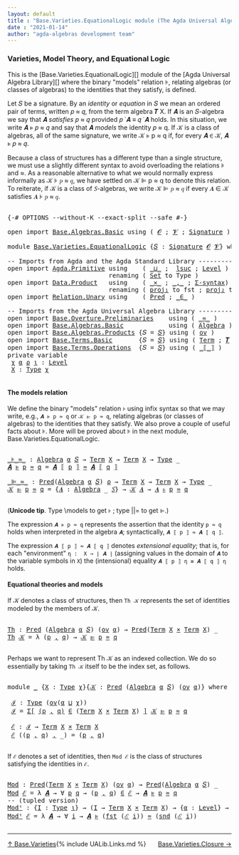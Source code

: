 ```yaml
---
layout: default
title : "Base.Varieties.EquationalLogic module (The Agda Universal Algebra Library)"
date : "2021-01-14"
author: "agda-algebras development team"
---
```


### <a id="varieties-model-theory-and-equational-logic">Varieties, Model Theory, and Equational Logic</a>

This is the [Base.Varieties.EquationalLogic][] module of the [Agda Universal Algebra Library][] where the binary "models" relation ⊧, relating algebras (or classes of algebras) to the identities that they satisfy, is defined.

Let 𝑆 be a signature. By an *identity* or *equation* in 𝑆 we mean an ordered pair of terms, written 𝑝 ≈ 𝑞, from the term algebra 𝑻 X. If 𝑨 is an 𝑆-algebra we say that 𝑨 *satisfies* 𝑝 ≈ 𝑞 provided 𝑝 ̇ 𝑨 ≡ 𝑞 ̇ 𝑨 holds. In this situation, we write 𝑨 ⊧ 𝑝 ≈ 𝑞 and say that 𝑨 *models* the identity 𝑝 ≈ q. If 𝒦 is a class of algebras, all of the same signature, we write 𝒦 ⊧ p ≈ q if, for every 𝑨 ∈ 𝒦, 𝑨 ⊧ 𝑝 ≈ 𝑞.

Because a class of structures has a different type than a single structure, we must use a slightly different syntax to avoid overloading the relations ⊧ and ≈. As a reasonable alternative to what we would normally express informally as 𝒦 ⊧ 𝑝 ≈ 𝑞, we have settled on 𝒦 ⊫ p ≈ q to denote this relation.  To reiterate, if 𝒦 is a class of 𝑆-algebras, we write 𝒦 ⊫ 𝑝 ≈ 𝑞 if every 𝑨 ∈ 𝒦 satisfies 𝑨 ⊧ 𝑝 ≈ 𝑞.

<pre class="Agda">

<a id="1330" class="Symbol">{-#</a> <a id="1334" class="Keyword">OPTIONS</a> <a id="1342" class="Pragma">--without-K</a> <a id="1354" class="Pragma">--exact-split</a> <a id="1368" class="Pragma">--safe</a> <a id="1375" class="Symbol">#-}</a>

<a id="1380" class="Keyword">open</a> <a id="1385" class="Keyword">import</a> <a id="1392" href="Base.Algebras.Basic.html" class="Module">Base.Algebras.Basic</a> <a id="1412" class="Keyword">using</a> <a id="1418" class="Symbol">(</a> <a id="1420" href="Base.Algebras.Basic.html#1160" class="Generalizable">𝓞</a> <a id="1422" class="Symbol">;</a> <a id="1424" href="Base.Algebras.Basic.html#1162" class="Generalizable">𝓥</a> <a id="1426" class="Symbol">;</a> <a id="1428" href="Base.Algebras.Basic.html#3888" class="Function">Signature</a> <a id="1438" class="Symbol">)</a>

<a id="1441" class="Keyword">module</a> <a id="1448" href="Base.Varieties.EquationalLogic.html" class="Module">Base.Varieties.EquationalLogic</a> <a id="1479" class="Symbol">{</a><a id="1480" href="Base.Varieties.EquationalLogic.html#1480" class="Bound">𝑆</a> <a id="1482" class="Symbol">:</a> <a id="1484" href="Base.Algebras.Basic.html#3888" class="Function">Signature</a> <a id="1494" href="Base.Algebras.Basic.html#1160" class="Generalizable">𝓞</a> <a id="1496" href="Base.Algebras.Basic.html#1162" class="Generalizable">𝓥</a><a id="1497" class="Symbol">}</a> <a id="1499" class="Keyword">where</a>

<a id="1506" class="Comment">-- Imports from Agda and the Agda Standard Library ----------------</a>
<a id="1574" class="Keyword">open</a> <a id="1579" class="Keyword">import</a> <a id="1586" href="Agda.Primitive.html" class="Module">Agda.Primitive</a> <a id="1601" class="Keyword">using</a>    <a id="1610" class="Symbol">(</a> <a id="1612" href="Agda.Primitive.html#810" class="Primitive Operator">_⊔_</a> <a id="1616" class="Symbol">;</a>  <a id="1619" href="Agda.Primitive.html#780" class="Primitive">lsuc</a> <a id="1624" class="Symbol">;</a> <a id="1626" href="Agda.Primitive.html#597" class="Postulate">Level</a> <a id="1632" class="Symbol">)</a>
                           <a id="1661" class="Keyword">renaming</a> <a id="1670" class="Symbol">(</a> <a id="1672" href="Agda.Primitive.html#326" class="Primitive">Set</a> <a id="1676" class="Symbol">to</a> <a id="1679" class="Primitive">Type</a> <a id="1684" class="Symbol">)</a>
<a id="1686" class="Keyword">open</a> <a id="1691" class="Keyword">import</a> <a id="1698" href="Data.Product.html" class="Module">Data.Product</a>   <a id="1713" class="Keyword">using</a>    <a id="1722" class="Symbol">(</a> <a id="1724" href="Data.Product.html#1167" class="Function Operator">_×_</a> <a id="1728" class="Symbol">;</a> <a id="1730" href="Agda.Builtin.Sigma.html#236" class="InductiveConstructor Operator">_,_</a> <a id="1734" class="Symbol">;</a> <a id="1736" href="Data.Product.html#916" class="Function">Σ-syntax</a><a id="1744" class="Symbol">)</a>
                           <a id="1773" class="Keyword">renaming</a> <a id="1782" class="Symbol">(</a> <a id="1784" href="Agda.Builtin.Sigma.html#252" class="Field">proj₁</a> <a id="1790" class="Symbol">to</a> <a id="1793" class="Field">fst</a> <a id="1797" class="Symbol">;</a> <a id="1799" href="Agda.Builtin.Sigma.html#264" class="Field">proj₂</a> <a id="1805" class="Symbol">to</a> <a id="1808" class="Field">snd</a> <a id="1812" class="Symbol">)</a>
<a id="1814" class="Keyword">open</a> <a id="1819" class="Keyword">import</a> <a id="1826" href="Relation.Unary.html" class="Module">Relation.Unary</a> <a id="1841" class="Keyword">using</a>    <a id="1850" class="Symbol">(</a> <a id="1852" href="Relation.Unary.html#1101" class="Function">Pred</a> <a id="1857" class="Symbol">;</a> <a id="1859" href="Relation.Unary.html#1523" class="Function Operator">_∈_</a> <a id="1863" class="Symbol">)</a>

<a id="1866" class="Comment">-- Imports from the Agda Universal Algebra Library ----------------</a>
<a id="1934" class="Keyword">open</a> <a id="1939" class="Keyword">import</a> <a id="1946" href="Base.Overture.Preliminaries.html" class="Module">Base.Overture.Preliminaries</a>    <a id="1977" class="Keyword">using</a> <a id="1983" class="Symbol">(</a> <a id="1985" href="Base.Overture.Preliminaries.html#9650" class="Function Operator">_≈_</a> <a id="1989" class="Symbol">)</a>
<a id="1991" class="Keyword">open</a> <a id="1996" class="Keyword">import</a> <a id="2003" href="Base.Algebras.Basic.html" class="Module">Base.Algebras.Basic</a>            <a id="2034" class="Keyword">using</a> <a id="2040" class="Symbol">(</a> <a id="2042" href="Base.Algebras.Basic.html#6252" class="Function">Algebra</a> <a id="2050" class="Symbol">)</a>
<a id="2052" class="Keyword">open</a> <a id="2057" class="Keyword">import</a> <a id="2064" href="Base.Algebras.Products.html" class="Module">Base.Algebras.Products</a> <a id="2087" class="Symbol">{</a><a id="2088" class="Argument">𝑆</a> <a id="2090" class="Symbol">=</a> <a id="2092" href="Base.Varieties.EquationalLogic.html#1480" class="Bound">𝑆</a><a id="2093" class="Symbol">}</a> <a id="2095" class="Keyword">using</a> <a id="2101" class="Symbol">(</a> <a id="2103" href="Base.Algebras.Products.html#3165" class="Function">ov</a> <a id="2106" class="Symbol">)</a>
<a id="2108" class="Keyword">open</a> <a id="2113" class="Keyword">import</a> <a id="2120" href="Base.Terms.Basic.html" class="Module">Base.Terms.Basic</a>       <a id="2143" class="Symbol">{</a><a id="2144" class="Argument">𝑆</a> <a id="2146" class="Symbol">=</a> <a id="2148" href="Base.Varieties.EquationalLogic.html#1480" class="Bound">𝑆</a><a id="2149" class="Symbol">}</a> <a id="2151" class="Keyword">using</a> <a id="2157" class="Symbol">(</a> <a id="2159" href="Base.Terms.Basic.html#2021" class="Datatype">Term</a> <a id="2164" class="Symbol">;</a> <a id="2166" href="Base.Terms.Basic.html#3304" class="Function">𝑻</a> <a id="2168" class="Symbol">)</a>
<a id="2170" class="Keyword">open</a> <a id="2175" class="Keyword">import</a> <a id="2182" href="Base.Terms.Operations.html" class="Module">Base.Terms.Operations</a>  <a id="2205" class="Symbol">{</a><a id="2206" class="Argument">𝑆</a> <a id="2208" class="Symbol">=</a> <a id="2210" href="Base.Varieties.EquationalLogic.html#1480" class="Bound">𝑆</a><a id="2211" class="Symbol">}</a> <a id="2213" class="Keyword">using</a> <a id="2219" class="Symbol">(</a> <a id="2221" href="Base.Terms.Operations.html#2637" class="Function Operator">_⟦_⟧</a> <a id="2226" class="Symbol">)</a>
<a id="2228" class="Keyword">private</a> <a id="2236" class="Keyword">variable</a>
 <a id="2246" href="Base.Varieties.EquationalLogic.html#2246" class="Generalizable">χ</a> <a id="2248" href="Base.Varieties.EquationalLogic.html#2248" class="Generalizable">α</a> <a id="2250" href="Base.Varieties.EquationalLogic.html#2250" class="Generalizable">ρ</a> <a id="2252" href="Base.Varieties.EquationalLogic.html#2252" class="Generalizable">ι</a> <a id="2254" class="Symbol">:</a> <a id="2256" href="Agda.Primitive.html#597" class="Postulate">Level</a>
 <a id="2263" href="Base.Varieties.EquationalLogic.html#2263" class="Generalizable">X</a> <a id="2265" class="Symbol">:</a> <a id="2267" href="Base.Varieties.EquationalLogic.html#1679" class="Primitive">Type</a> <a id="2272" href="Base.Varieties.EquationalLogic.html#2246" class="Generalizable">χ</a>

</pre>


#### <a id="the-models-relation">The models relation</a>

We define the binary "models" relation `⊧` using infix syntax so that we may
write, e.g., `𝑨 ⊧ p ≈ q` or `𝒦 ⊫ p ≈ q`, relating algebras (or classes of
algebras) to the identities that they satisfy. We also prove a couple of useful
facts about ⊧.  More will be proved about ⊧ in the next module,
Base.Varieties.EquationalLogic.

<pre class="Agda">

<a id="_⊧_≈_"></a><a id="2688" href="Base.Varieties.EquationalLogic.html#2688" class="Function Operator">_⊧_≈_</a> <a id="2694" class="Symbol">:</a> <a id="2696" href="Base.Algebras.Basic.html#6252" class="Function">Algebra</a> <a id="2704" href="Base.Varieties.EquationalLogic.html#2248" class="Generalizable">α</a> <a id="2706" href="Base.Varieties.EquationalLogic.html#1480" class="Bound">𝑆</a> <a id="2708" class="Symbol">→</a> <a id="2710" href="Base.Terms.Basic.html#2021" class="Datatype">Term</a> <a id="2715" href="Base.Varieties.EquationalLogic.html#2263" class="Generalizable">X</a> <a id="2717" class="Symbol">→</a> <a id="2719" href="Base.Terms.Basic.html#2021" class="Datatype">Term</a> <a id="2724" href="Base.Varieties.EquationalLogic.html#2263" class="Generalizable">X</a> <a id="2726" class="Symbol">→</a> <a id="2728" href="Base.Varieties.EquationalLogic.html#1679" class="Primitive">Type</a> <a id="2733" class="Symbol">_</a>
<a id="2735" href="Base.Varieties.EquationalLogic.html#2735" class="Bound">𝑨</a> <a id="2737" href="Base.Varieties.EquationalLogic.html#2688" class="Function Operator">⊧</a> <a id="2739" href="Base.Varieties.EquationalLogic.html#2739" class="Bound">p</a> <a id="2741" href="Base.Varieties.EquationalLogic.html#2688" class="Function Operator">≈</a> <a id="2743" href="Base.Varieties.EquationalLogic.html#2743" class="Bound">q</a> <a id="2745" class="Symbol">=</a> <a id="2747" href="Base.Varieties.EquationalLogic.html#2735" class="Bound">𝑨</a> <a id="2749" href="Base.Terms.Operations.html#2637" class="Function Operator">⟦</a> <a id="2751" href="Base.Varieties.EquationalLogic.html#2739" class="Bound">p</a> <a id="2753" href="Base.Terms.Operations.html#2637" class="Function Operator">⟧</a> <a id="2755" href="Base.Overture.Preliminaries.html#9650" class="Function Operator">≈</a> <a id="2757" href="Base.Varieties.EquationalLogic.html#2735" class="Bound">𝑨</a> <a id="2759" href="Base.Terms.Operations.html#2637" class="Function Operator">⟦</a> <a id="2761" href="Base.Varieties.EquationalLogic.html#2743" class="Bound">q</a> <a id="2763" href="Base.Terms.Operations.html#2637" class="Function Operator">⟧</a>

<a id="_⊫_≈_"></a><a id="2766" href="Base.Varieties.EquationalLogic.html#2766" class="Function Operator">_⊫_≈_</a> <a id="2772" class="Symbol">:</a> <a id="2774" href="Relation.Unary.html#1101" class="Function">Pred</a><a id="2778" class="Symbol">(</a><a id="2779" href="Base.Algebras.Basic.html#6252" class="Function">Algebra</a> <a id="2787" href="Base.Varieties.EquationalLogic.html#2248" class="Generalizable">α</a> <a id="2789" href="Base.Varieties.EquationalLogic.html#1480" class="Bound">𝑆</a><a id="2790" class="Symbol">)</a> <a id="2792" href="Base.Varieties.EquationalLogic.html#2250" class="Generalizable">ρ</a> <a id="2794" class="Symbol">→</a> <a id="2796" href="Base.Terms.Basic.html#2021" class="Datatype">Term</a> <a id="2801" href="Base.Varieties.EquationalLogic.html#2263" class="Generalizable">X</a> <a id="2803" class="Symbol">→</a> <a id="2805" href="Base.Terms.Basic.html#2021" class="Datatype">Term</a> <a id="2810" href="Base.Varieties.EquationalLogic.html#2263" class="Generalizable">X</a> <a id="2812" class="Symbol">→</a> <a id="2814" href="Base.Varieties.EquationalLogic.html#1679" class="Primitive">Type</a> <a id="2819" class="Symbol">_</a>
<a id="2821" href="Base.Varieties.EquationalLogic.html#2821" class="Bound">𝒦</a> <a id="2823" href="Base.Varieties.EquationalLogic.html#2766" class="Function Operator">⊫</a> <a id="2825" href="Base.Varieties.EquationalLogic.html#2825" class="Bound">p</a> <a id="2827" href="Base.Varieties.EquationalLogic.html#2766" class="Function Operator">≈</a> <a id="2829" href="Base.Varieties.EquationalLogic.html#2829" class="Bound">q</a> <a id="2831" class="Symbol">=</a> <a id="2833" class="Symbol">{</a><a id="2834" href="Base.Varieties.EquationalLogic.html#2834" class="Bound">𝑨</a> <a id="2836" class="Symbol">:</a> <a id="2838" href="Base.Algebras.Basic.html#6252" class="Function">Algebra</a> <a id="2846" class="Symbol">_</a> <a id="2848" href="Base.Varieties.EquationalLogic.html#1480" class="Bound">𝑆</a><a id="2849" class="Symbol">}</a> <a id="2851" class="Symbol">→</a> <a id="2853" href="Base.Varieties.EquationalLogic.html#2821" class="Bound">𝒦</a> <a id="2855" href="Base.Varieties.EquationalLogic.html#2834" class="Bound">𝑨</a> <a id="2857" class="Symbol">→</a> <a id="2859" href="Base.Varieties.EquationalLogic.html#2834" class="Bound">𝑨</a> <a id="2861" href="Base.Varieties.EquationalLogic.html#2688" class="Function Operator">⊧</a> <a id="2863" href="Base.Varieties.EquationalLogic.html#2825" class="Bound">p</a> <a id="2865" href="Base.Varieties.EquationalLogic.html#2688" class="Function Operator">≈</a> <a id="2867" href="Base.Varieties.EquationalLogic.html#2829" class="Bound">q</a>

</pre>

(**Unicode tip**. Type \models to get `⊧` ; type \||= to get `⊫`.)

The expression `𝑨 ⊧ p ≈ q` represents the assertion that the identity `p ≈ q`
holds when interpreted in the algebra `𝑨`; syntactically, `𝑨 ⟦ p ⟧ ≈ 𝑨 ⟦ q ⟧`.

The expression `𝑨 ⟦ p ⟧ ≈ 𝑨 ⟦ q ⟧` denotes *extensional equality*; that is,
for each "environment" `η :  X → ∣ 𝑨 ∣` (assigning values in the domain of `𝑨`
to the variable symbols in `X`) the (intensional) equality `𝑨 ⟦ p ⟧ η ≡ 𝑨 ⟦ q ⟧ η`
holds.


#### <a id="equational-theories-and-models">Equational theories and models</a>

If 𝒦 denotes a class of structures, then `Th 𝒦` represents the set of identities
modeled by the members of 𝒦.

<pre class="Agda">

<a id="Th"></a><a id="3560" href="Base.Varieties.EquationalLogic.html#3560" class="Function">Th</a> <a id="3563" class="Symbol">:</a> <a id="3565" href="Relation.Unary.html#1101" class="Function">Pred</a> <a id="3570" class="Symbol">(</a><a id="3571" href="Base.Algebras.Basic.html#6252" class="Function">Algebra</a> <a id="3579" href="Base.Varieties.EquationalLogic.html#2248" class="Generalizable">α</a> <a id="3581" href="Base.Varieties.EquationalLogic.html#1480" class="Bound">𝑆</a><a id="3582" class="Symbol">)</a> <a id="3584" class="Symbol">(</a><a id="3585" href="Base.Algebras.Products.html#3165" class="Function">ov</a> <a id="3588" href="Base.Varieties.EquationalLogic.html#2248" class="Generalizable">α</a><a id="3589" class="Symbol">)</a> <a id="3591" class="Symbol">→</a> <a id="3593" href="Relation.Unary.html#1101" class="Function">Pred</a><a id="3597" class="Symbol">(</a><a id="3598" href="Base.Terms.Basic.html#2021" class="Datatype">Term</a> <a id="3603" href="Base.Varieties.EquationalLogic.html#2263" class="Generalizable">X</a> <a id="3605" href="Data.Product.html#1167" class="Function Operator">×</a> <a id="3607" href="Base.Terms.Basic.html#2021" class="Datatype">Term</a> <a id="3612" href="Base.Varieties.EquationalLogic.html#2263" class="Generalizable">X</a><a id="3613" class="Symbol">)</a> <a id="3615" class="Symbol">_</a>
<a id="3617" href="Base.Varieties.EquationalLogic.html#3560" class="Function">Th</a> <a id="3620" href="Base.Varieties.EquationalLogic.html#3620" class="Bound">𝒦</a> <a id="3622" class="Symbol">=</a> <a id="3624" class="Symbol">λ</a> <a id="3626" class="Symbol">(</a><a id="3627" href="Base.Varieties.EquationalLogic.html#3627" class="Bound">p</a> <a id="3629" href="Agda.Builtin.Sigma.html#236" class="InductiveConstructor Operator">,</a> <a id="3631" href="Base.Varieties.EquationalLogic.html#3631" class="Bound">q</a><a id="3632" class="Symbol">)</a> <a id="3634" class="Symbol">→</a> <a id="3636" href="Base.Varieties.EquationalLogic.html#3620" class="Bound">𝒦</a> <a id="3638" href="Base.Varieties.EquationalLogic.html#2766" class="Function Operator">⊫</a> <a id="3640" href="Base.Varieties.EquationalLogic.html#3627" class="Bound">p</a> <a id="3642" href="Base.Varieties.EquationalLogic.html#2766" class="Function Operator">≈</a> <a id="3644" href="Base.Varieties.EquationalLogic.html#3631" class="Bound">q</a>

</pre>

Perhaps we want to represent Th 𝒦 as an indexed collection.  We do so
essentially by taking `Th 𝒦` itself to be the index set, as follows.

<pre class="Agda">

<a id="3813" class="Keyword">module</a> <a id="3820" href="Base.Varieties.EquationalLogic.html#3820" class="Module">_</a> <a id="3822" class="Symbol">{</a><a id="3823" href="Base.Varieties.EquationalLogic.html#3823" class="Bound">X</a> <a id="3825" class="Symbol">:</a> <a id="3827" href="Base.Varieties.EquationalLogic.html#1679" class="Primitive">Type</a> <a id="3832" href="Base.Varieties.EquationalLogic.html#2246" class="Generalizable">χ</a><a id="3833" class="Symbol">}{</a><a id="3835" href="Base.Varieties.EquationalLogic.html#3835" class="Bound">𝒦</a> <a id="3837" class="Symbol">:</a> <a id="3839" href="Relation.Unary.html#1101" class="Function">Pred</a> <a id="3844" class="Symbol">(</a><a id="3845" href="Base.Algebras.Basic.html#6252" class="Function">Algebra</a> <a id="3853" href="Base.Varieties.EquationalLogic.html#2248" class="Generalizable">α</a> <a id="3855" href="Base.Varieties.EquationalLogic.html#1480" class="Bound">𝑆</a><a id="3856" class="Symbol">)</a> <a id="3858" class="Symbol">(</a><a id="3859" href="Base.Algebras.Products.html#3165" class="Function">ov</a> <a id="3862" href="Base.Varieties.EquationalLogic.html#2248" class="Generalizable">α</a><a id="3863" class="Symbol">)}</a> <a id="3866" class="Keyword">where</a>

 <a id="3874" href="Base.Varieties.EquationalLogic.html#3874" class="Function">ℐ</a> <a id="3876" class="Symbol">:</a> <a id="3878" href="Base.Varieties.EquationalLogic.html#1679" class="Primitive">Type</a> <a id="3883" class="Symbol">(</a><a id="3884" href="Base.Algebras.Products.html#3165" class="Function">ov</a><a id="3886" class="Symbol">(</a><a id="3887" href="Base.Varieties.EquationalLogic.html#3853" class="Bound">α</a> <a id="3889" href="Agda.Primitive.html#810" class="Primitive Operator">⊔</a> <a id="3891" href="Base.Varieties.EquationalLogic.html#3832" class="Bound">χ</a><a id="3892" class="Symbol">))</a>
 <a id="3896" href="Base.Varieties.EquationalLogic.html#3874" class="Function">ℐ</a> <a id="3898" class="Symbol">=</a> <a id="3900" href="Data.Product.html#916" class="Function">Σ[</a> <a id="3903" href="Base.Varieties.EquationalLogic.html#3903" class="Bound">(</a><a id="3904" href="Base.Varieties.EquationalLogic.html#3904" class="Bound">p</a> <a id="3906" href="Agda.Builtin.Sigma.html#236" class="InductiveConstructor Operator">,</a> <a id="3908" href="Base.Varieties.EquationalLogic.html#3908" class="Bound">q</a><a id="3909" href="Base.Varieties.EquationalLogic.html#3903" class="Bound">)</a> <a id="3911" href="Data.Product.html#916" class="Function">∈</a> <a id="3913" class="Symbol">(</a><a id="3914" href="Base.Terms.Basic.html#2021" class="Datatype">Term</a> <a id="3919" href="Base.Varieties.EquationalLogic.html#3823" class="Bound">X</a> <a id="3921" href="Data.Product.html#1167" class="Function Operator">×</a> <a id="3923" href="Base.Terms.Basic.html#2021" class="Datatype">Term</a> <a id="3928" href="Base.Varieties.EquationalLogic.html#3823" class="Bound">X</a><a id="3929" class="Symbol">)</a> <a id="3931" href="Data.Product.html#916" class="Function">]</a> <a id="3933" href="Base.Varieties.EquationalLogic.html#3835" class="Bound">𝒦</a> <a id="3935" href="Base.Varieties.EquationalLogic.html#2766" class="Function Operator">⊫</a> <a id="3937" href="Base.Varieties.EquationalLogic.html#3904" class="Bound">p</a> <a id="3939" href="Base.Varieties.EquationalLogic.html#2766" class="Function Operator">≈</a> <a id="3941" href="Base.Varieties.EquationalLogic.html#3908" class="Bound">q</a>

 <a id="3945" href="Base.Varieties.EquationalLogic.html#3945" class="Function">ℰ</a> <a id="3947" class="Symbol">:</a> <a id="3949" href="Base.Varieties.EquationalLogic.html#3874" class="Function">ℐ</a> <a id="3951" class="Symbol">→</a> <a id="3953" href="Base.Terms.Basic.html#2021" class="Datatype">Term</a> <a id="3958" href="Base.Varieties.EquationalLogic.html#3823" class="Bound">X</a> <a id="3960" href="Data.Product.html#1167" class="Function Operator">×</a> <a id="3962" href="Base.Terms.Basic.html#2021" class="Datatype">Term</a> <a id="3967" href="Base.Varieties.EquationalLogic.html#3823" class="Bound">X</a>
 <a id="3970" href="Base.Varieties.EquationalLogic.html#3945" class="Function">ℰ</a> <a id="3972" class="Symbol">((</a><a id="3974" href="Base.Varieties.EquationalLogic.html#3974" class="Bound">p</a> <a id="3976" href="Agda.Builtin.Sigma.html#236" class="InductiveConstructor Operator">,</a> <a id="3978" href="Base.Varieties.EquationalLogic.html#3978" class="Bound">q</a><a id="3979" class="Symbol">)</a> <a id="3981" href="Agda.Builtin.Sigma.html#236" class="InductiveConstructor Operator">,</a> <a id="3983" class="Symbol">_)</a> <a id="3986" class="Symbol">=</a> <a id="3988" class="Symbol">(</a><a id="3989" href="Base.Varieties.EquationalLogic.html#3974" class="Bound">p</a> <a id="3991" href="Agda.Builtin.Sigma.html#236" class="InductiveConstructor Operator">,</a> <a id="3993" href="Base.Varieties.EquationalLogic.html#3978" class="Bound">q</a><a id="3994" class="Symbol">)</a>

</pre>

If `ℰ` denotes a set of identities, then `Mod ℰ` is the class of structures
satisfying the identities in `ℰ`.

<pre class="Agda">

<a id="Mod"></a><a id="4134" href="Base.Varieties.EquationalLogic.html#4134" class="Function">Mod</a> <a id="4138" class="Symbol">:</a> <a id="4140" href="Relation.Unary.html#1101" class="Function">Pred</a><a id="4144" class="Symbol">(</a><a id="4145" href="Base.Terms.Basic.html#2021" class="Datatype">Term</a> <a id="4150" href="Base.Varieties.EquationalLogic.html#2263" class="Generalizable">X</a> <a id="4152" href="Data.Product.html#1167" class="Function Operator">×</a> <a id="4154" href="Base.Terms.Basic.html#2021" class="Datatype">Term</a> <a id="4159" href="Base.Varieties.EquationalLogic.html#2263" class="Generalizable">X</a><a id="4160" class="Symbol">)</a> <a id="4162" class="Symbol">(</a><a id="4163" href="Base.Algebras.Products.html#3165" class="Function">ov</a> <a id="4166" href="Base.Varieties.EquationalLogic.html#2248" class="Generalizable">α</a><a id="4167" class="Symbol">)</a> <a id="4169" class="Symbol">→</a> <a id="4171" href="Relation.Unary.html#1101" class="Function">Pred</a><a id="4175" class="Symbol">(</a><a id="4176" href="Base.Algebras.Basic.html#6252" class="Function">Algebra</a> <a id="4184" href="Base.Varieties.EquationalLogic.html#2248" class="Generalizable">α</a> <a id="4186" href="Base.Varieties.EquationalLogic.html#1480" class="Bound">𝑆</a><a id="4187" class="Symbol">)</a> <a id="4189" class="Symbol">_</a>
<a id="4191" href="Base.Varieties.EquationalLogic.html#4134" class="Function">Mod</a> <a id="4195" href="Base.Varieties.EquationalLogic.html#4195" class="Bound">ℰ</a> <a id="4197" class="Symbol">=</a> <a id="4199" class="Symbol">λ</a> <a id="4201" href="Base.Varieties.EquationalLogic.html#4201" class="Bound">𝑨</a> <a id="4203" class="Symbol">→</a> <a id="4205" class="Symbol">∀</a> <a id="4207" href="Base.Varieties.EquationalLogic.html#4207" class="Bound">p</a> <a id="4209" href="Base.Varieties.EquationalLogic.html#4209" class="Bound">q</a> <a id="4211" class="Symbol">→</a> <a id="4213" class="Symbol">(</a><a id="4214" href="Base.Varieties.EquationalLogic.html#4207" class="Bound">p</a> <a id="4216" href="Agda.Builtin.Sigma.html#236" class="InductiveConstructor Operator">,</a> <a id="4218" href="Base.Varieties.EquationalLogic.html#4209" class="Bound">q</a><a id="4219" class="Symbol">)</a> <a id="4221" href="Relation.Unary.html#1523" class="Function Operator">∈</a> <a id="4223" href="Base.Varieties.EquationalLogic.html#4195" class="Bound">ℰ</a> <a id="4225" class="Symbol">→</a> <a id="4227" href="Base.Varieties.EquationalLogic.html#4201" class="Bound">𝑨</a> <a id="4229" href="Base.Varieties.EquationalLogic.html#2688" class="Function Operator">⊧</a> <a id="4231" href="Base.Varieties.EquationalLogic.html#4207" class="Bound">p</a> <a id="4233" href="Base.Varieties.EquationalLogic.html#2688" class="Function Operator">≈</a> <a id="4235" href="Base.Varieties.EquationalLogic.html#4209" class="Bound">q</a>
<a id="4237" class="Comment">-- (tupled version)</a>
<a id="Modᵗ"></a><a id="4257" href="Base.Varieties.EquationalLogic.html#4257" class="Function">Modᵗ</a> <a id="4262" class="Symbol">:</a> <a id="4264" class="Symbol">{</a><a id="4265" href="Base.Varieties.EquationalLogic.html#4265" class="Bound">I</a> <a id="4267" class="Symbol">:</a> <a id="4269" href="Base.Varieties.EquationalLogic.html#1679" class="Primitive">Type</a> <a id="4274" href="Base.Varieties.EquationalLogic.html#2252" class="Generalizable">ι</a><a id="4275" class="Symbol">}</a> <a id="4277" class="Symbol">→</a> <a id="4279" class="Symbol">(</a><a id="4280" href="Base.Varieties.EquationalLogic.html#4265" class="Bound">I</a> <a id="4282" class="Symbol">→</a> <a id="4284" href="Base.Terms.Basic.html#2021" class="Datatype">Term</a> <a id="4289" href="Base.Varieties.EquationalLogic.html#2263" class="Generalizable">X</a> <a id="4291" href="Data.Product.html#1167" class="Function Operator">×</a> <a id="4293" href="Base.Terms.Basic.html#2021" class="Datatype">Term</a> <a id="4298" href="Base.Varieties.EquationalLogic.html#2263" class="Generalizable">X</a><a id="4299" class="Symbol">)</a> <a id="4301" class="Symbol">→</a> <a id="4303" class="Symbol">{</a><a id="4304" href="Base.Varieties.EquationalLogic.html#4304" class="Bound">α</a> <a id="4306" class="Symbol">:</a> <a id="4308" href="Agda.Primitive.html#597" class="Postulate">Level</a><a id="4313" class="Symbol">}</a> <a id="4315" class="Symbol">→</a> <a id="4317" href="Relation.Unary.html#1101" class="Function">Pred</a><a id="4321" class="Symbol">(</a><a id="4322" href="Base.Algebras.Basic.html#6252" class="Function">Algebra</a> <a id="4330" href="Base.Varieties.EquationalLogic.html#4304" class="Bound">α</a> <a id="4332" href="Base.Varieties.EquationalLogic.html#1480" class="Bound">𝑆</a><a id="4333" class="Symbol">)</a> <a id="4335" class="Symbol">_</a>
<a id="4337" href="Base.Varieties.EquationalLogic.html#4257" class="Function">Modᵗ</a> <a id="4342" href="Base.Varieties.EquationalLogic.html#4342" class="Bound">ℰ</a> <a id="4344" class="Symbol">=</a> <a id="4346" class="Symbol">λ</a> <a id="4348" href="Base.Varieties.EquationalLogic.html#4348" class="Bound">𝑨</a> <a id="4350" class="Symbol">→</a> <a id="4352" class="Symbol">∀</a> <a id="4354" href="Base.Varieties.EquationalLogic.html#4354" class="Bound">i</a> <a id="4356" class="Symbol">→</a> <a id="4358" href="Base.Varieties.EquationalLogic.html#4348" class="Bound">𝑨</a> <a id="4360" href="Base.Varieties.EquationalLogic.html#2688" class="Function Operator">⊧</a> <a id="4362" class="Symbol">(</a><a id="4363" href="Base.Varieties.EquationalLogic.html#1793" class="Field">fst</a> <a id="4367" class="Symbol">(</a><a id="4368" href="Base.Varieties.EquationalLogic.html#4342" class="Bound">ℰ</a> <a id="4370" href="Base.Varieties.EquationalLogic.html#4354" class="Bound">i</a><a id="4371" class="Symbol">))</a> <a id="4374" href="Base.Varieties.EquationalLogic.html#2688" class="Function Operator">≈</a> <a id="4376" class="Symbol">(</a><a id="4377" href="Base.Varieties.EquationalLogic.html#1808" class="Field">snd</a> <a id="4381" class="Symbol">(</a><a id="4382" href="Base.Varieties.EquationalLogic.html#4342" class="Bound">ℰ</a> <a id="4384" href="Base.Varieties.EquationalLogic.html#4354" class="Bound">i</a><a id="4385" class="Symbol">))</a>

</pre>

-------------------------------------

<span style="float:left;">[↑ Base.Varieties](Base.Varieties.html)</span>
<span style="float:right;">[Base.Varieties.Closure →](Base.Varieties.Closure.html)</span>

{% include UALib.Links.md %}

